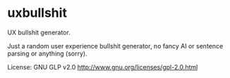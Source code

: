 uxbullshit
==========

UX bullshit generator.

Just a random user experience bullshit generator, no fancy AI or sentence parsing or anything (sorry).

License: GNU GLP v2.0 http://www.gnu.org/licenses/gpl-2.0.html
